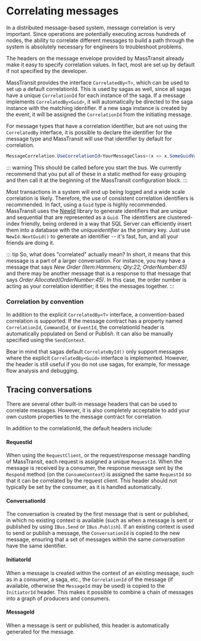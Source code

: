 # Correlating messages

In a distributed message-based system, message correlation is very important. Since operations are potentially executing across hundreds of nodes, the ability to correlate different messages to build a path through the system is absolutely necessary for engineers to troubleshoot problems.

The headers on the message envelope provided by MassTransit already make it easy to specify correlation values. In fact, most are set up by default if not specified by the developer.

MassTransit provides the interface `CorrelatedBy<T>`, which can be used to set up a default correlationId. This is used by sagas as well, since all sagas have a unique `CorrelationId` for each instance of the saga. If a message implements `CorrelatedBy<Guid>`, it will automatically be directed to the saga instance with the matching identifier. If a new saga instance is created by the event, it will be assigned the `CorrelationId` from the initiating message.

For message types that have a correlation identifier, but are not using the `CorrelatedBy` interface, it is possible to declare the identifier for the message type and MassTransit will use that identifier by default for correlation.

```csharp
MessageCorrelation.UseCorrelationId<YourMessageClass>(x => x.SomeGuidValue);
```

::: warning
This should be called before you start the bus. We currently recommend that you put all of these in a static method for easy grouping and then call it at the beginning of the MassTransit configuration block.
:::

Most transactions in a system will end up being logged and a wide scale correlation is likely. Therefore, the use of consistent correlation identifiers is recommended. In fact, using a `Guid` type is highly recommended. MassTransit uses the [NewId](https://www.nuget.org/packages/NewId) library to generate identifiers that are unique and sequential that are represented as a `Guid`. The identifiers are clustered-index friendly, being ordered in a way that SQL Server can efficiently insert them into a database with the *uniqueidentifier* as the primary key. Just use `NewId.NextGuid()` to generate an identifier -- it's fast, fun, and all your friends are doing it.

::: tip
So, what does "correlated" actually mean? In short, it means that this message is a part of a larger conversation. For instance, you may have a message that says <i>New Order (Item:Hammers; Qty:22; OrderNumber:45)</i> and there may be another message that is a response to that message that says <i>Order Allocated(OrderNumber:45)</i>. In this case, the order number is acting as your correlation identifier; it ties the messages together.
:::

### Correlation by convention

In addition to the explicit `CorrelatedBy<T>` interface, a convention-based correlation is supported. If the message contract has a property named ``CorrelationId``, ``CommandId``, or ``EventId``, the correlationId header is automatically populated on Send or Publish. It can also be manually specified using the ``SendContext``.

Bear in mind that sagas default `CorrelateById()` only support messages where the explicit `CorrelatedBy<Guid>` interface is implemented. However, the header is still useful if you do not use sagas, for example, for message flow analysis and debugging.

## Tracing conversations

There are several other built-in message headers that can be used to correlate messages. However, it is also completely acceptable to add your own custom properties to the message contract for correlation.

In addition to the correlationId, the default headers include:

#### RequestId
  When using the `RequestClient`, or the request/response message handling of MassTransit, each request is assigned a unique `RequestId`. When the message is received by a consumer, the response message sent by the `Respond` method (on the `ConsumeContext`) is assigned the same `RequestId` so that it can be correlated by the request client. This header should not typically be set by the consumer, as it is handled automatically.

#### ConversationId
  The conversation is created by the first message that is sent or published, in which no existing context is available (such as when a message is sent or published by using `IBus.Send` or `IBus.Publish`). If an existing context is used to send or publish a message, the `ConversationId` is copied to the new message, ensuring that a set of messages within the same *conversation* have the same identifier.

#### InitiatorId
  When a message is created within the context of an existing message, such as in a consumer, a saga, etc., the `CorrelationId` of the message (if available, otherwise the `MessageId` may be used) is copied to the `InitiatorId` header. This makes it possible to combine a chain of messages into a graph of producers and consumers.

#### MessageId
  When a message is sent or published, this header is automatically generated for the message.
